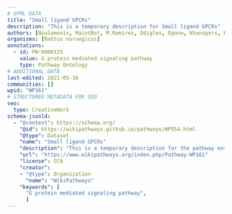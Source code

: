 ```yaml
---
# GPML DATA
title: "Small ligand GPCRs"
description: "This is a temporary description for Small ligand GPCRs"
authors: [Nsalomonis, MaintBot, M.Ramirez, Ddigles, Egonw, Khanspers, Eweitz]
organisms: [Rattus norvegicus]
annotations:
  - id: PW:0000125
    value: G protein mediated signaling pathway
    type: Pathway Ontology
# ADDITIONAL DATA
last-edited: 2021-05-16
communities: []
wpid: "WP161"
# STRUCTURED METADATA FOR SEO
seo:
  type: CreativeWork
schema-jsonld:
  - "@context": https://schema.org/
    "@id": https://wikipathways.github.io/pathways/WP554.html
    "@type": Dataset
    "name": "Small ligand GPCRs"
    "description": "This is a temporary description for the pathway entitled: Small ligand GPCRs"
    "url": "https://www.wikipathways.org/index.php/Pathway:WP161"
    "license": CC0
    "creator":
    - "@type": Organization
      "name": "WikiPathways"
    "keywords": [
      "G protein mediated signaling pathway",
      ]
---
```


